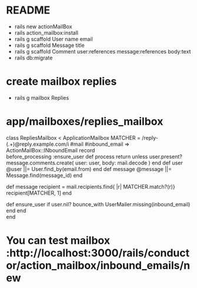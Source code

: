 # README
+ rails new actionMailBox
+ rails action_mailbox:install
+ rails g scaffold User name email
+ rails g scaffold Message title
+ rails g scaffold Comment user:references message:references body:text
+ rails db:migrate
# create mailbox replies
+ rails g mailbox Replies
# app/mailboxes/replies_mailbox
class RepliesMailbox < ApplicationMailbox
  MATCHER = /reply-(.+)@reply.example.com/i
  #mail
  #inbound_email => ActionMailBox::INboundEmail record  
  before_processing :ensure_user
  def process
     return unless user.present?
     message.comments.create(
       user: user,
       body: mail.decode
     )
  end
  def user
     @user ||= User.find_by(email.from)
  end 
  def message
     @message ||= Message.find(message_id)
  end 
  
  def message
    recipient = mail.recipients.find{ |r| MATCHER.match?(r)}
    recipient[MATCHER, 1]
  end

  def ensure_user
    if user.nil?
       bounce_with UserMailer.missing(inbound_email) 
    end 
  end  
end

# You can test mailbox :http://localhost:3000/rails/conductor/action_mailbox/inbound_emails/new
